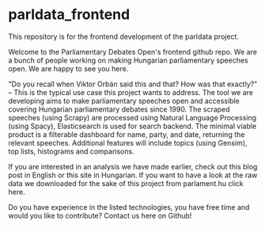 # parldata_frontend
This repository is for the frontend development of the parldata project.

Welcome to the Parliamentary Debates Open's frontend github repo. We are a bunch of people working on making Hungarian parliamentary speeches open. We are happy to see you here.

"Do you recall when Viktor Orbán said this and that? How was that exactly?" – This is the typical use case this project wants to address. The tool we are developing aims to make parliamentary speeches open and accessible covering Hungarian parliamentary debates since 1990. The scraped speeches (using Scrapy) are processed using Natural Language Processing (using Spacy), Elasticsearch is used for search backend. The minimal viable product is a filterable dashboard for name, party, and date, returning the relevant speeches. Additional features will include topics (using Gensim), top lists, histograms and comparisons.

If you are interested in an analysis we have made earlier, check out this blog post in English or this site in Hungarian. If you want to have a look at the raw data we downloaded for the sake of this project from parlament.hu click here.

Do you have experience in the listed technologies, you have free time and would you like to contribute? Contact us here on Github!
